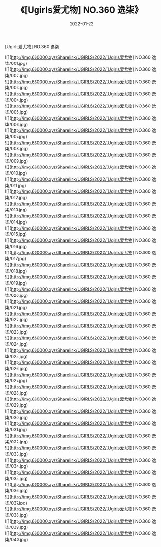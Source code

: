 ﻿---
layout: post
title:  《[Ugirls爱尤物] NO.360 逸柒》
date:   2022-01-22
img: http://img.660000.xyz/Sharelink/UGIRLS/2022/[Ugirls爱尤物] NO.360 逸柒/000.jpg
categories: [美女, 清纯, 唯美]
---

[Ugirls爱尤物] NO.360 逸柒

 ![](http://img.660000.xyz/Sharelink/UGIRLS/2022/[Ugirls爱尤物] NO.360 逸柒/001.jpg) <br>![](http://img.660000.xyz/Sharelink/UGIRLS/2022/[Ugirls爱尤物] NO.360 逸柒/002.jpg) <br>![](http://img.660000.xyz/Sharelink/UGIRLS/2022/[Ugirls爱尤物] NO.360 逸柒/003.jpg) <br>![](http://img.660000.xyz/Sharelink/UGIRLS/2022/[Ugirls爱尤物] NO.360 逸柒/004.jpg) <br>![](http://img.660000.xyz/Sharelink/UGIRLS/2022/[Ugirls爱尤物] NO.360 逸柒/005.jpg) <br>![](http://img.660000.xyz/Sharelink/UGIRLS/2022/[Ugirls爱尤物] NO.360 逸柒/006.jpg) <br>![](http://img.660000.xyz/Sharelink/UGIRLS/2022/[Ugirls爱尤物] NO.360 逸柒/007.jpg) <br>![](http://img.660000.xyz/Sharelink/UGIRLS/2022/[Ugirls爱尤物] NO.360 逸柒/008.jpg) <br>![](http://img.660000.xyz/Sharelink/UGIRLS/2022/[Ugirls爱尤物] NO.360 逸柒/009.jpg) <br>![](http://img.660000.xyz/Sharelink/UGIRLS/2022/[Ugirls爱尤物] NO.360 逸柒/010.jpg) <br>![](http://img.660000.xyz/Sharelink/UGIRLS/2022/[Ugirls爱尤物] NO.360 逸柒/011.jpg) <br>![](http://img.660000.xyz/Sharelink/UGIRLS/2022/[Ugirls爱尤物] NO.360 逸柒/012.jpg) <br>![](http://img.660000.xyz/Sharelink/UGIRLS/2022/[Ugirls爱尤物] NO.360 逸柒/013.jpg) <br>![](http://img.660000.xyz/Sharelink/UGIRLS/2022/[Ugirls爱尤物] NO.360 逸柒/014.jpg) <br>![](http://img.660000.xyz/Sharelink/UGIRLS/2022/[Ugirls爱尤物] NO.360 逸柒/015.jpg) <br>![](http://img.660000.xyz/Sharelink/UGIRLS/2022/[Ugirls爱尤物] NO.360 逸柒/016.jpg) <br>![](http://img.660000.xyz/Sharelink/UGIRLS/2022/[Ugirls爱尤物] NO.360 逸柒/017.jpg) <br>![](http://img.660000.xyz/Sharelink/UGIRLS/2022/[Ugirls爱尤物] NO.360 逸柒/018.jpg) <br>![](http://img.660000.xyz/Sharelink/UGIRLS/2022/[Ugirls爱尤物] NO.360 逸柒/019.jpg) <br>![](http://img.660000.xyz/Sharelink/UGIRLS/2022/[Ugirls爱尤物] NO.360 逸柒/020.jpg) <br>![](http://img.660000.xyz/Sharelink/UGIRLS/2022/[Ugirls爱尤物] NO.360 逸柒/021.jpg) <br>![](http://img.660000.xyz/Sharelink/UGIRLS/2022/[Ugirls爱尤物] NO.360 逸柒/022.jpg) <br>![](http://img.660000.xyz/Sharelink/UGIRLS/2022/[Ugirls爱尤物] NO.360 逸柒/023.jpg) <br>![](http://img.660000.xyz/Sharelink/UGIRLS/2022/[Ugirls爱尤物] NO.360 逸柒/024.jpg) <br>![](http://img.660000.xyz/Sharelink/UGIRLS/2022/[Ugirls爱尤物] NO.360 逸柒/025.jpg) <br>![](http://img.660000.xyz/Sharelink/UGIRLS/2022/[Ugirls爱尤物] NO.360 逸柒/026.jpg) <br>![](http://img.660000.xyz/Sharelink/UGIRLS/2022/[Ugirls爱尤物] NO.360 逸柒/027.jpg) <br>![](http://img.660000.xyz/Sharelink/UGIRLS/2022/[Ugirls爱尤物] NO.360 逸柒/028.jpg) <br>![](http://img.660000.xyz/Sharelink/UGIRLS/2022/[Ugirls爱尤物] NO.360 逸柒/029.jpg) <br>![](http://img.660000.xyz/Sharelink/UGIRLS/2022/[Ugirls爱尤物] NO.360 逸柒/030.jpg) <br>![](http://img.660000.xyz/Sharelink/UGIRLS/2022/[Ugirls爱尤物] NO.360 逸柒/031.jpg) <br>![](http://img.660000.xyz/Sharelink/UGIRLS/2022/[Ugirls爱尤物] NO.360 逸柒/032.jpg) <br>![](http://img.660000.xyz/Sharelink/UGIRLS/2022/[Ugirls爱尤物] NO.360 逸柒/033.jpg) <br>![](http://img.660000.xyz/Sharelink/UGIRLS/2022/[Ugirls爱尤物] NO.360 逸柒/034.jpg) <br>![](http://img.660000.xyz/Sharelink/UGIRLS/2022/[Ugirls爱尤物] NO.360 逸柒/035.jpg) <br>![](http://img.660000.xyz/Sharelink/UGIRLS/2022/[Ugirls爱尤物] NO.360 逸柒/036.jpg) <br>![](http://img.660000.xyz/Sharelink/UGIRLS/2022/[Ugirls爱尤物] NO.360 逸柒/037.jpg) <br>![](http://img.660000.xyz/Sharelink/UGIRLS/2022/[Ugirls爱尤物] NO.360 逸柒/038.jpg) <br>![](http://img.660000.xyz/Sharelink/UGIRLS/2022/[Ugirls爱尤物] NO.360 逸柒/039.jpg) <br>![](http://img.660000.xyz/Sharelink/UGIRLS/2022/[Ugirls爱尤物] NO.360 逸柒/040.jpg) <br>